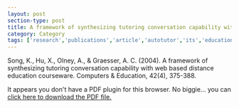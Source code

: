 ```yaml
---
layout: post
section-type: post
title: A framework of synthesizing tutoring conversation capability with web based distance education courseware
category: Category
tags: ['research','publications','article','autotutor','its','education-research','discourse']
---
```

Song, K., Hu, X., Olney, A., & Graesser, A. C. (2004). A framework of synthesizing tutoring conversation capability with web based distance education courseware. Computers & Education, 42(4), 375-388. 

<object data="http://umdrive.memphis.edu/aolney/public/publications/A%20framework%20of%20synthesizing%20tutoring%20conversation%20capability%20with%20web%20based%20distance%20education%20courseware.pdf" type="application/pdf" width="100%" height="600px">
 
  <p>It appears you don't have a PDF plugin for this browser.
  No biggie... you can <a href="http://umdrive.memphis.edu/aolney/public/publications/A%20framework%20of%20synthesizing%20tutoring%20conversation%20capability%20with%20web%20based%20distance%20education%20courseware.pdf">click here to
  download the PDF file.</a></p>
  
</object>
